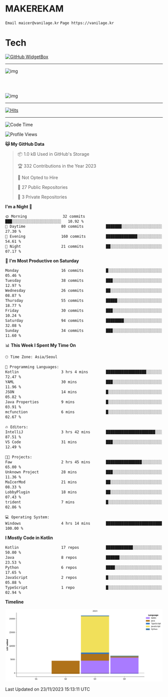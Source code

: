 # MAKEREKAM

`Email maicer@vanilage.kr`
`Page https://vanilage.kr`

# Tech

[![GitHub WidgetBox](https://github-widgetbox.vercel.app/api/skills?languages=python,js,ts,c,cpp,cs,java,kotlin,bash,md,html,css,xml,yaml,swift,powershell,json,R,SQL,php&tools=git,npm,gradle,nodejs,vercel,nginx&includeNames=true&theme=darkmode)](https://github.com/Jurredr/github-widgetbox)

---

![img](https://github-readme-stats.vercel.app/api/top-langs/?username=MAKEREKAM&layout=compact&theme=gruvbox)

<br>
<br>

![img](https://github-readme-stats.vercel.app/api/?username=MAKEREKAM&layout=compact&theme=gruvbox)

---

[![Hits](https://hits.seeyoufarm.com/api/count/incr/badge.svg?url=https%3A%2F%2Fgithub.com%2FMAKEREKAM&count_bg=%234A49D1&title_bg=%23555555&icon=&icon_color=%23E7E7E7&title=방문&edge_flat=false)](https://hits.seeyoufarm.com)

---

<!--START_SECTION:waka-->
![Code Time](http://img.shields.io/badge/Code%20Time-81%20hrs%2054%20mins-blue)

![Profile Views](http://img.shields.io/badge/Profile%20Views-0-blue)

**🐱 My GitHub Data** 

> 📦 1.0 kB Used in GitHub's Storage 
 > 
> 🏆 332 Contributions in the Year 2023
 > 
> 🚫 Not Opted to Hire
 > 
> 📜 27 Public Repositories 
 > 
> 🔑 3 Private Repositories 
 > 
**I'm a Night 🦉** 

```text
🌞 Morning                32 commits          ███░░░░░░░░░░░░░░░░░░░░░░   10.92 % 
🌆 Daytime                80 commits          ███████░░░░░░░░░░░░░░░░░░   27.30 % 
🌃 Evening                160 commits         ██████████████░░░░░░░░░░░   54.61 % 
🌙 Night                  21 commits          ██░░░░░░░░░░░░░░░░░░░░░░░   07.17 % 
```
📅 **I'm Most Productive on Saturday** 

```text
Monday                   16 commits          █░░░░░░░░░░░░░░░░░░░░░░░░   05.46 % 
Tuesday                  38 commits          ███░░░░░░░░░░░░░░░░░░░░░░   12.97 % 
Wednesday                26 commits          ██░░░░░░░░░░░░░░░░░░░░░░░   08.87 % 
Thursday                 55 commits          █████░░░░░░░░░░░░░░░░░░░░   18.77 % 
Friday                   30 commits          ███░░░░░░░░░░░░░░░░░░░░░░   10.24 % 
Saturday                 94 commits          ████████░░░░░░░░░░░░░░░░░   32.08 % 
Sunday                   34 commits          ███░░░░░░░░░░░░░░░░░░░░░░   11.60 % 
```


📊 **This Week I Spent My Time On** 

```text
🕑︎ Time Zone: Asia/Seoul

💬 Programming Languages: 
Kotlin                   3 hrs 4 mins        ██████████████████░░░░░░░   72.47 % 
YAML                     30 mins             ███░░░░░░░░░░░░░░░░░░░░░░   11.96 % 
JSON                     14 mins             █░░░░░░░░░░░░░░░░░░░░░░░░   05.82 % 
Java Properties          9 mins              █░░░░░░░░░░░░░░░░░░░░░░░░   03.91 % 
mcfunction               6 mins              █░░░░░░░░░░░░░░░░░░░░░░░░   02.67 % 

🔥 Editors: 
IntelliJ                 3 hrs 42 mins       ██████████████████████░░░   87.51 % 
VS Code                  31 mins             ███░░░░░░░░░░░░░░░░░░░░░░   12.49 % 

🐱‍💻 Projects: 
Faw                      2 hrs 45 mins       ████████████████░░░░░░░░░   65.00 % 
Unknown Project          28 mins             ███░░░░░░░░░░░░░░░░░░░░░░   11.36 % 
MaIcerMod                21 mins             ██░░░░░░░░░░░░░░░░░░░░░░░   08.33 % 
LobbyPlugin              18 mins             ██░░░░░░░░░░░░░░░░░░░░░░░   07.43 % 
trident                  7 mins              █░░░░░░░░░░░░░░░░░░░░░░░░   02.86 % 

💻 Operating System: 
Windows                  4 hrs 14 mins       █████████████████████████   100.00 % 
```

**I Mostly Code in Kotlin** 

```text
Kotlin                   17 repos            ████████████░░░░░░░░░░░░░   50.00 % 
Java                     8 repos             ██████░░░░░░░░░░░░░░░░░░░   23.53 % 
Python                   6 repos             ████░░░░░░░░░░░░░░░░░░░░░   17.65 % 
JavaScript               2 repos             █░░░░░░░░░░░░░░░░░░░░░░░░   05.88 % 
TypeScript               1 repo              █░░░░░░░░░░░░░░░░░░░░░░░░   02.94 % 
```



**Timeline**

![Lines of Code chart](https://raw.githubusercontent.com/MAKEREKAM/MAKEREKAM/main/assets/bar_graph.png)


 Last Updated on 23/11/2023 15:13:11 UTC
<!--END_SECTION:waka-->
